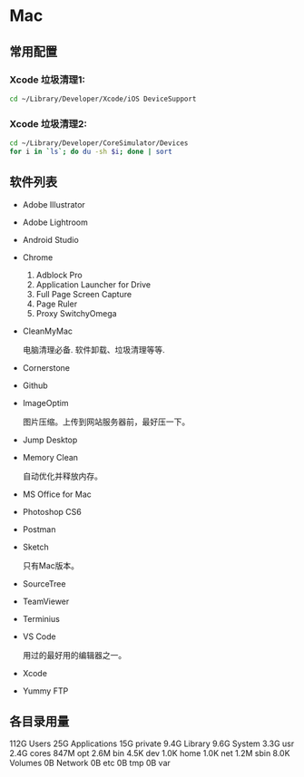 # Mac


## 常用配置
### Xcode 垃圾清理1:
```bash
cd ~/Library/Developer/Xcode/iOS DeviceSupport
```
### Xcode 垃圾清理2:
```bash
cd ~/Library/Developer/CoreSimulator/Devices
for i in `ls`; do du -sh $i; done | sort
```


## 软件列表
- Adobe Illustrator
- Adobe Lightroom
- Android Studio
- Chrome
    1. Adblock Pro
    2. Application Launcher for Drive
    3. Full Page Screen Capture
    4. Page Ruler
    5. Proxy SwitchyOmega
- CleanMyMac

  电脑清理必备. 软件卸载、垃圾清理等等.

- Cornerstone
- Github
- ImageOptim

  图片压缩。上传到网站服务器前，最好压一下。

- Jump Desktop
- Memory Clean

  自动优化并释放内存。

- MS Office for Mac
- Photoshop CS6
- Postman
- Sketch

  只有Mac版本。

- SourceTree
- TeamViewer
- Terminius
- VS Code

  用过的最好用的编辑器之一。

- Xcode
- Yummy FTP

## 各目录用量
112G	Users
 25G	Applications
 15G	private
9.4G	Library
9.6G	System
3.3G	usr
2.4G	cores
847M	opt
2.6M	bin
4.5K	dev
1.0K	home
1.0K	net
1.2M	sbin
8.0K	Volumes
  0B	Network
  0B	etc
  0B	tmp
  0B	var


